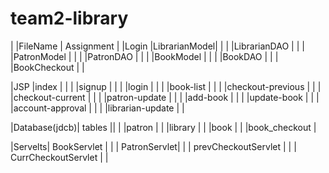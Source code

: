 # team2-library
|       |FileName      | Assignment |
|Login  |LibrarianModel| |
|       |LibrarianDAO  | |
|       |PatronModel   | |
|       |PatronDAO     | |
|       |BookModel     | |
|       |BookDAO       | |
|       |BookCheckout  | |
        
|JSP   |index | |
|      |signup | |
|      |login | |
|      |book-list  | |
|      |checkout-previous | |
|      |checkout-current | |
|      |patron-update | |
|      |add-book | |
|      |update-book | |
|      |account-approval | |
|      |librarian-update | |
      
|Database(jdcb)| tables ||
|              |patron |
|              |library |
|              |book |
|              |book_checkout |

|Servelts| BookServlet | |
         | PatronServlet| |
         | prevCheckoutServlet |  |
         | CurrCheckoutServlet |  |
        
